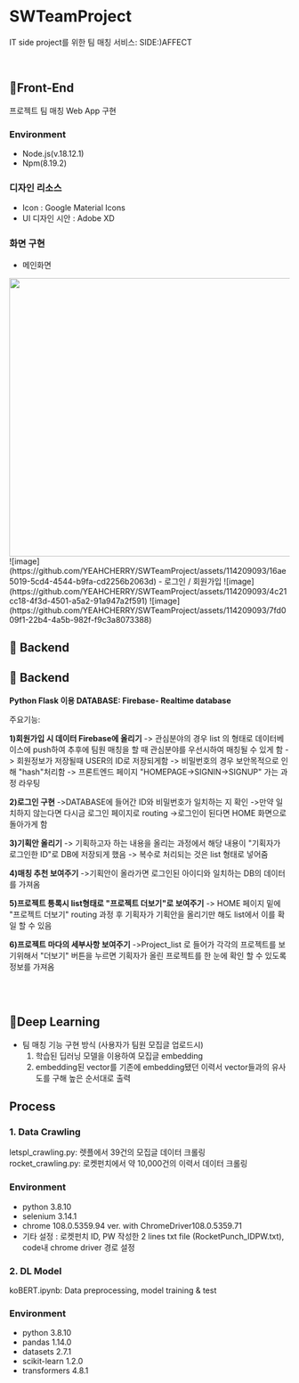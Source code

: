 
# SWTeamProject
IT side project를 위한 팀 매칭 서비스: SIDE:)AFFECT

<br>

## 📍Front-End
  프로젝트 팀 매칭 Web App 구현 
 ###   Environment 
 - Node.js(v.18.12.1)
 - Npm(8.19.2)
 ### 디자인 리소스
 - Icon : Google Material Icons
 - UI 디자인 시안 : Adobe XD
 ### 화면 구현
 - 메인화면
 <img src="https://img1.daumcdn.net/thumb/R1280x0/scode=mtistory2&fname=https%3A%2F%2Fblog.kakaocdn.net%2Fdn%2F0RDKC%2FbtsiadvaypA%2FPNrN7SO0hSdFYgcXogHXsk%2Fimg.png" width="800" height="500" />
 ![image](https://github.com/YEAHCHERRY/SWTeamProject/assets/114209093/16ae5019-5cd4-4544-b9fa-cd2256b2063d)
 - 로그인 / 회원가입
 ![image](https://github.com/YEAHCHERRY/SWTeamProject/assets/114209093/4c21cc18-4f3d-4501-a5a2-91a947a2f591)
 ![image](https://github.com/YEAHCHERRY/SWTeamProject/assets/114209093/7fd009f1-22b4-4a5b-982f-f9c3a8073388)



## 📍 Backend
## 📍 Backend

 **Python Flask 이용
 DATABASE: Firebase- Realtime database**

주요기능:

**1)회원가입 시 데이터 Firebase에 올리기**
-> 관심분야의 경우 list 의 형태로 데이터베이스에 push하여 추후에 팀원 매칭을 할 때 관심분야를 우선시하여 매칭될 수 있게 함
-> 회원정보가 저장될때 USER의 ID로 저장되게함
-> 비밀번호의 경우 보안목적으로 인해 "hash"처리함
-> 프론트엔드 페이지 "HOMEPAGE->SIGNIN->SIGNUP" 가는 과정 라우팅

**2)로그인 구현**
->DATABASE에 들어간 ID와 비밀번호가 일치하는 지 확인
->만약 일치하지 않는다면 다시금 로그인 페이지로 routing
->로그인이 된다면 HOME 화면으로 돌아가게 함

**3)기획안 올리기**
-> 기획하고자 하는 내용을 올리는 과정에서 해당 내용이 "기획자가 로그인한 ID"로 DB에 저장되게 했음
-> 복수로 처리되는 것은 list 형태로 넣어줌

**4)매칭 추천 보여주기**
->기획안이 올라가면 로그인된 아이디와 일치하는 DB의 데이터를 가져옴

**5)프로젝트 틍록시 list형태로 "프로젝트 더보기"로 보여주기**
-> HOME 페이지 밑에 "프로젝트 더보기" routing 과정 후 기획자가 기획안을 올리기만 해도 list에서 
이를 확일 할 수 있음

**6)프로젝트 마다의 세부사항 보여주기**
->Project_list 로 들어가 각각의 프로젝트를 보기위해서 "더보기" 버튼을 누르면 기획자가 올린 프로젝트를
한 눈에 확인 할 수 있도록 정보를 가져옴


<br></br>

## 📍Deep Learning
* 팀 매칭 기능 구현 방식 (사용자가 팀원 모집글 업로드시)
  1. 학습된 딥러닝 모델을 이용하여 모집글 embedding
  2. embedding된 vector를 기존에 embedding됐던 이력서 vector들과의 유사도를 구해 높은 순서대로 출력  

## Process 
### 1. Data Crawling  
letspl_crawling.py: 렛플에서 39건의 모집글 데이터 크롤링  
rocket_crawling.py: 로켓펀치에서 약 10,000건의 이력서 데이터 크롤링  
### Environment 
* python 3.8.10
* selenium 3.14.1
* chrome 108.0.5359.94 ver. with ChromeDriver108.0.5359.71
* 기타 설정 : 로켓펀치 ID, PW 작성한 2 lines txt file (RocketPunch_IDPW.txt), code내 chrome driver 경로 설정  

### 2. DL Model  
koBERT.ipynb: Data preprocessing, model training & test
### Environment  
* python 3.8.10
* pandas 1.14.0
* datasets 2.7.1
* scikit-learn 1.2.0
* transformers 4.8.1

